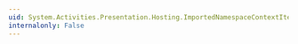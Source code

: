 ```yaml
---
uid: System.Activities.Presentation.Hosting.ImportedNamespaceContextItem.EnsureInitialized(System.Activities.Presentation.EditingContext)
internalonly: False
---
```

